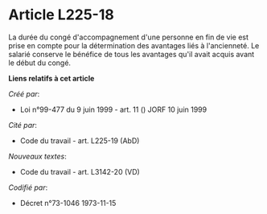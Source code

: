 # Article L225-18

La durée du congé d'accompagnement d'une personne en fin de vie est prise en compte pour la détermination des avantages liés
à l'ancienneté. Le salarié conserve le bénéfice de tous les avantages qu'il avait acquis avant le début du congé.

**Liens relatifs à cet article**

_Créé par_:

  - Loi n°99-477 du 9 juin 1999 - art. 11 () JORF 10 juin 1999

_Cité par_:

  - Code du travail - art. L225-19 (AbD)

_Nouveaux textes_:

  - Code du travail - art. L3142-20 (VD)

_Codifié par_:

  - Décret n°73-1046 1973-11-15
